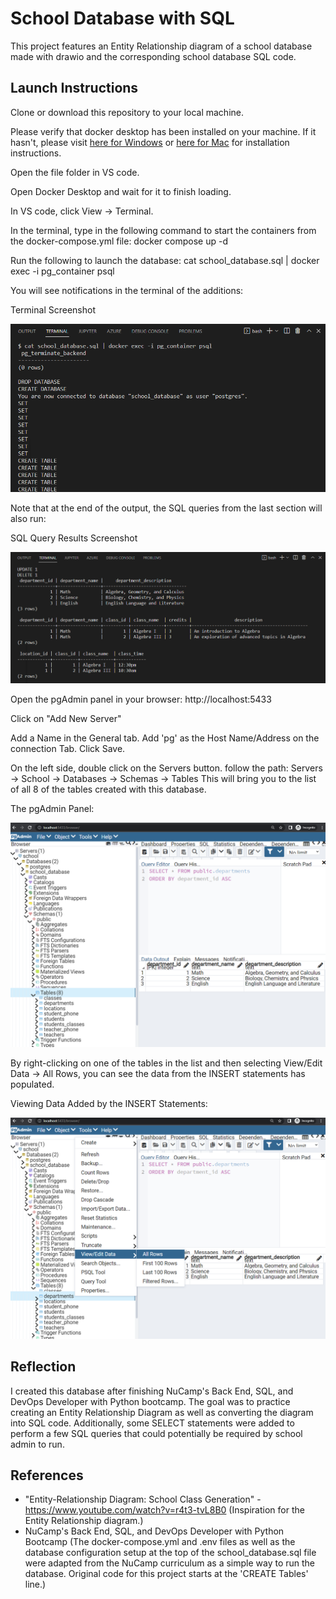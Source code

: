 # School Database with SQL

This project features an Entity Relationship diagram of a school database made with drawio and the corresponding school database SQL code. 


## Launch Instructions

Clone or download this repository to your local machine. 

Please verify that docker desktop has been installed on your machine. If it hasn't, please visit [here for Windows](https://hub.docker.com/editions/community/docker-ce-desktop-windows/) or [here for Mac](https://docs.docker.com/docker-for-mac/install/)  for installation instructions.

Open the file folder in VS code.

Open Docker Desktop and wait for it to finish loading.

In VS code, click View -> Terminal.

In the terminal, type in the following command to start the containers from the docker-compose.yml file:
docker compose up -d

Run the following to launch the database:
cat school_database.sql | docker exec -i pg_container psql

You will see notifications in the terminal of the additions:

Terminal Screenshot

![Terminal Screenshot](img/school-database-1.png "Screenshot of the terminal after running the 'cat school_database.sql | docker exec -i pg_container psql' command.")



Note that at the end of the output, the SQL queries from the last section will also run:

SQL Query Results Screenshot

![SQL Query Results Screenshot](img/school-database-2.png "Screenshot of the SQL query results in the terminal.")


Open the pgAdmin panel in your browser:
http://localhost:5433

Click on "Add New Server"

Add a Name in the General tab.
Add 'pg' as the Host Name/Address on the connection Tab.
Click Save.
 
On the left side, double click on the Servers button. follow the path:
Servers -> School -> Databases -> Schemas -> Tables 
This will bring you to the list of all 8 of the tables created with this database.

The pgAdmin Panel:

![The pgAdmin Panel](img/school-database-3.png "Screenshot of the pgAdmin panel, showing the database tables.")


By right-clicking on one of the tables in the list and then selecting View/Edit Data -> All Rows, you can see the data from the INSERT statements has populated.

Viewing Data Added by the INSERT Statements:

![Viewing Data Added by the INSERT Statements](img/school-database-4.png "Screenshot of the pgAdmin panel, showing the database tables.")


## Reflection

I created this database after finishing NuCamp's Back End, SQL, and DevOps Developer with Python bootcamp. The goal was to practice creating an Entity Relationship Diagram as well as converting the diagram into SQL code. Additionally, some SELECT statements were added to perform a few SQL queries that could potentially be required by school admin to run.


## References

- "Entity-Relationship Diagram: School Class Generation" - https://www.youtube.com/watch?v=r4t3-tvL8B0 (Inspiration for the Entity Relationship diagram.)
- NuCamp's Back End, SQL, and DevOps Developer with Python Bootcamp (The docker-compose.yml and .env files as well as the database configuration setup at the top of the school_database.sql file were adapted from the NuCamp curriculum as a simple way to run the database. Original code for this project starts at the 'CREATE Tables' line.)